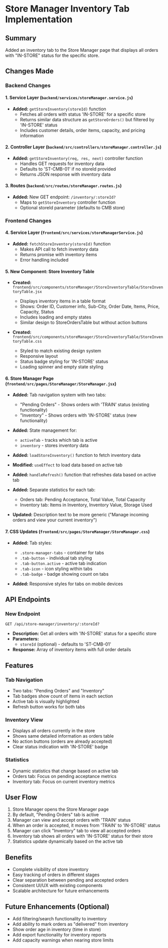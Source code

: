 # Store Manager Inventory Tab Implementation

## Summary
Added an inventory tab to the Store Manager page that displays all orders with "IN-STORE" status for the specific store.

## Changes Made

### Backend Changes

#### 1. Service Layer (`backend/services/storeManager.service.js`)
- **Added:** `getStoreInventory(storeId)` function
  - Fetches all orders with status 'IN-STORE' for a specific store
  - Returns similar data structure as `getStoreOrders()` but filtered by 'IN-STORE' status
  - Includes customer details, order items, capacity, and pricing information

#### 2. Controller Layer (`backend/src/controllers/storeManager.controller.js`)
- **Added:** `getStoreInventory(req, res, next)` controller function
  - Handles GET requests for inventory data
  - Defaults to 'ST-CMB-01' if no storeId provided
  - Returns JSON response with inventory data

#### 3. Routes (`backend/src/routes/storeManager.routes.js`)
- **Added:** New GET endpoint: `/inventory/:storeId?`
  - Maps to `getStoreInventory` controller function
  - Optional storeId parameter (defaults to CMB store)

### Frontend Changes

#### 4. Service Layer (`frontend/src/services/storeManagerService.js`)
- **Added:** `fetchStoreInventory(storeId)` function
  - Makes API call to fetch inventory data
  - Returns promise with inventory items
  - Error handling included

#### 5. New Component: Store Inventory Table
- **Created:** `frontend/src/components/storeManager/StoreInventoryTable/StoreInventoryTable.jsx`
  - Displays inventory items in a table format
  - Shows: Order ID, Customer info, Sub-City, Order Date, Items, Price, Capacity, Status
  - Includes loading and empty states
  - Similar design to StoreOrdersTable but without action buttons

- **Created:** `frontend/src/components/storeManager/StoreInventoryTable/StoreInventoryTable.css`
  - Styled to match existing design system
  - Responsive layout
  - Status badge styling for 'IN-STORE' status
  - Loading spinner and empty state styling

#### 6. Store Manager Page (`frontend/src/pages/StoreManager/StoreManager.jsx`)
- **Added:** Tab navigation system with two tabs:
  - "Pending Orders" - Shows orders with 'TRAIN' status (existing functionality)
  - "Inventory" - Shows orders with 'IN-STORE' status (new functionality)
  
- **Added:** State management for:
  - `activeTab` - tracks which tab is active
  - `inventory` - stores inventory data
  
- **Added:** `loadStoreInventory()` function to fetch inventory data

- **Modified:** `useEffect` to load data based on active tab

- **Added:** `handleRefresh()` function that refreshes data based on active tab

- **Added:** Separate statistics for each tab:
  - Orders tab: Pending Acceptance, Total Value, Total Capacity
  - Inventory tab: Items in Inventory, Inventory Value, Storage Used

- **Updated:** Description text to be more generic ("Manage incoming orders and view your current inventory")

#### 7. CSS Updates (`frontend/src/pages/StoreManager/StoreManager.css`)
- **Added:** Tab styles:
  - `.store-manager-tabs` - container for tabs
  - `.tab-button` - individual tab styling
  - `.tab-button.active` - active tab indication
  - `.tab-icon` - icon styling within tabs
  - `.tab-badge` - badge showing count on tabs
  
- **Added:** Responsive styles for tabs on mobile devices

## API Endpoints

### New Endpoint
```
GET /api/store-manager/inventory/:storeId?
```
- **Description:** Get all orders with 'IN-STORE' status for a specific store
- **Parameters:** 
  - `storeId` (optional) - defaults to 'ST-CMB-01'
- **Response:** Array of inventory items with full order details

## Features

### Tab Navigation
- Two tabs: "Pending Orders" and "Inventory"
- Tab badges show count of items in each section
- Active tab is visually highlighted
- Refresh button works for both tabs

### Inventory View
- Displays all orders currently in the store
- Shows same detailed information as orders table
- No action buttons (orders are already accepted)
- Clear status indication with 'IN-STORE' badge

### Statistics
- Dynamic statistics that change based on active tab
- Orders tab: Focus on pending acceptance metrics
- Inventory tab: Focus on current inventory metrics

## User Flow

1. Store Manager opens the Store Manager page
2. By default, "Pending Orders" tab is active
3. Manager can view and accept orders with 'TRAIN' status
4. When an order is accepted, it moves from 'TRAIN' to 'IN-STORE' status
5. Manager can click "Inventory" tab to view all accepted orders
6. Inventory tab shows all orders with 'IN-STORE' status for their store
7. Statistics update dynamically based on the active tab

## Benefits

- Complete visibility of store inventory
- Easy tracking of orders in different stages
- Clear separation between pending and accepted orders
- Consistent UI/UX with existing components
- Scalable architecture for future enhancements

## Future Enhancements (Optional)

- Add filtering/search functionality to inventory
- Add ability to mark orders as "delivered" from inventory
- Show order age in inventory (time in store)
- Add export functionality for inventory reports
- Add capacity warnings when nearing store limits
